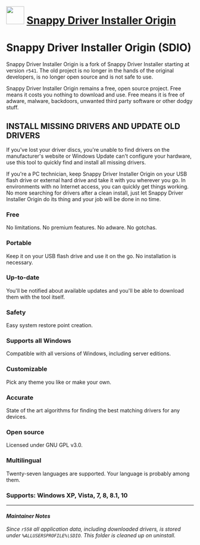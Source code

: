 # <img src="https://cdn.rawgit.com/Spunkie/chocolatey-packages/master/automatic/sdio/icon.png" width="48" height="48"/> [Snappy Driver Installer Origin](https://chocolatey.org/packages/snappy-driver-installer-origin)

# Snappy Driver Installer Origin (SDIO)

Snappy Driver Installer Origin is a fork of Snappy Driver Installer starting at version `r541`. The old project is no longer in the hands of the original developers, is no longer open source and is not safe to use.

Snappy Driver Installer Origin remains a free, open source project. Free means it costs you nothing to download and use. Free means it is free of adware, malware, backdoors, unwanted third party software or other dodgy stuff.

## INSTALL MISSING DRIVERS AND UPDATE OLD DRIVERS

If you've lost your driver discs, you're unable to find drivers on the manufacturer's website or Windows Update can't configure your hardware, use this tool to quickly find and install all missing drivers.

If you're a PC technician, keep Snappy Driver Installer Origin on your USB flash drive or external hard drive and take it with you wherever you go. In environments with no Internet access, you can quickly get things working. No more searching for drivers after a clean install, just let Snappy Driver Installer Origin do its thing and your job will be done in no time.

### Free
No limitations. No premium features. No adware. No gotchas.

### Portable
Keep it on your USB flash drive and use it on the go. No installation is necessary.

### Up-to-date
You'll be notified about available updates and you'll be able to download them with the tool itself.

### Safety
Easy system restore point creation. 

### Supports all Windows
Compatible with all versions of Windows, including server editions. 

### Customizable
Pick any theme you like or make your own.

### Accurate
State of the art algorithms for finding the best matching drivers for any devices.

### Open source
Licensed under GNU GPL v3.0.

### Multilingual
Twenty-seven languages are supported. Your language is probably among them.	

### Supports: Windows XP, Vista, 7, 8, 8.1, 10

___
#### _Maintainer Notes_
_Since `r558` all application data, including downloaded drivers, is stored under `%ALLUSERSPROFILE%\SDIO`. This folder is cleaned up on uninstall._